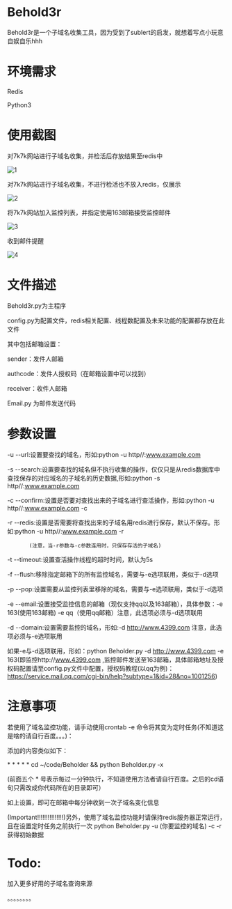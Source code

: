 # Behold3r
Behold3r是一个子域名收集工具，因为受到了sublert的启发，就想着写点小玩意自娱自乐hhh

# 环境需求
Redis

Python3

# 使用截图
对7k7k网站进行子域名收集，并检活后存放结果至redis中

![1](https://github.com/phantom11235/Behold3r/blob/master/example/1.png)

对7k7k网站进行子域名收集，不进行检活也不放入redis，仅展示

![2](https://github.com/phantom11235/Behold3r/blob/master/example/2.png)

将7k7k网站加入监控列表，并指定使用163邮箱接受监控邮件

![3](https://github.com/phantom11235/Behold3r/blob/master/example/3.png)

收到邮件提醒

![4](https://github.com/phantom11235/Behold3r/blob/master/example/4.png)

# 文件描述
Behold3r.py为主程序

config.py为配置文件，redis相关配置、线程数配置及未来功能的配置都存放在此文件

其中包括邮箱设置：

sender：发件人邮箱

authcode：发件人授权码（在邮箱设置中可以找到）

receiver：收件人邮箱

Email.py 为邮件发送代码

# 参数设置
-u --url:设置要查找的域名，形如:python -u http//:www.example.com

-s --search:设置要查找的域名但不执行收集的操作，仅仅只是从redis数据库中查找保存的对应域名的子域名的历史数据,形如:python -s http//:www.example.com

-c --confirm:设置是否要对查找出来的子域名进行查活操作，形如:python -u http//:www.example.com -c

-r --redis:设置是否需要将查找出来的子域名用redis进行保存，默认不保存。形如:python -u http//:www.example.com -r

           (注意，当-r参数与-c参数连用时，只保存存活的子域名)
-t --timeout:设置查活操作线程的超时时间，默认为5s

-f --flush:移除指定邮箱下的所有监控域名，需要与-e选项联用，类似于-d选项

-p --pop:设置需要从监控列表里移除的域名，需要与-e选项联用，类似于-d选项

-e --email:设置接受监控信息的邮箱（现仅支持qq以及163邮箱），具体参数：-e 163(使用163邮箱)  -e qq（使用qq邮箱）注意，此选项必须与-d选项联用

-d --domain:设置需要监控的域名，形如:-d http://www.4399.com  注意，此选项必须与-e选项联用

如果-e与-d选项联用，形如：python Beholder.py -d http://www.4399.com  -e 163(即监控http://www.4399.com ,监控邮件发送至163邮箱，具体邮箱地址及授权码配置请至config.py文件中配置，授权码教程(以qq为例)：https://service.mail.qq.com/cgi-bin/help?subtype=1&id=28&no=1001256)

# 注意事项
若使用了域名监控功能，请手动使用crontab -e 命令将其变为定时任务(不知道这是啥的请自行百度。。。)：

添加的内容类似如下：

\* * * * * cd ~/code/Beholder && python Beholder.py -x

(前面五个 * 号表示每过一分钟执行，不知道使用方法者请自行百度。之后的cd语句只需改成你代码所在的目录即可）

如上设置，即可在邮箱中每分钟收到一次子域名变化信息

(Important!!!!!!!!!!!!!!!)另外，使用了域名监控功能时请保持redis服务器正常运行，且在设置定时任务之前执行一次 python Beholder.py -u (你要监控的域名) -c -r 获得初始数据

# Todo:

加入更多好用的子域名查询来源

。。。。。。。。
